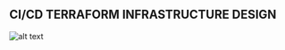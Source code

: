 ## CI/CD TERRAFORM INFRASTRUCTURE DESIGN
![alt text](https://github.com/the-ci-squad/QAProject3/blob/tino_terraform_ansible/README_FILES/FINAL-CI-PIPELINE-DESIGN.png)

